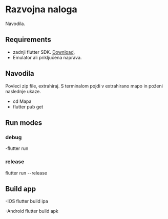 # Razvojna naloga

Navodila.

## Requirements

- zadnji flutter SDK. [Download](https://docs.flutter.dev/get-started/install?gclid=Cj0KCQjw29CRBhCUARIsAOboZbJrBi3_rX_aPGTTTFWLMTCofLzpTu_pKrynjIDd70ORgVXdvGOE3xoaAodFEALw_wcB&gclsrc=aw.ds),
- Emulator ali priključena naprava.

## Navodila

Povleci zip file, extrahiraj. S terminalom pojdi v extrahirano mapo in poženi naslednje ukaze.

- cd Mapa
- flutter pub get


## Run modes

### debug
-flutter run

### release
flutter run --release

## Build app
-IOS
flutter build ipa

-Android
flutter build apk

